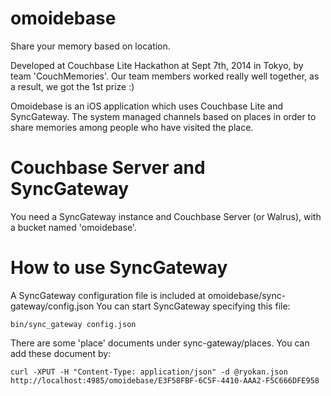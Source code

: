 omoidebase
==========

Share your memory based on location.

Developed at Couchbase Lite Hackathon at Sept 7th, 2014 in Tokyo, by team 'CouchMemories'.
Our team members worked really well together, as a result, we got the 1st prize :)

Omoidebase is an iOS application which uses Couchbase Lite and SyncGateway.
The system managed channels based on places in order to share memories among people who have visited the place.

Couchbase Server and SyncGateway
================================
You need a SyncGateway instance and Couchbase Server (or Walrus), with a bucket named 'omoidebase'.

How to use SyncGateway
=======================

A SyncGateway configuration file is included at omoidebase/sync-gateway/config.json
You can start SyncGateway specifying this file:

`
bin/sync_gateway config.json
`

There are some 'place' documents under sync-gateway/places. You can add these document by:

`
curl -XPUT -H "Content-Type: application/json" -d @ryokan.json http://localhost:4985/omoidebase/E3F58FBF-6C5F-4410-AAA2-F5C666DFE958
`

